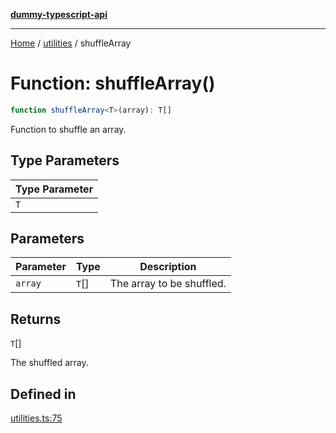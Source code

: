 [**dummy-typescript-api**](../../README.md)

***

[Home](../../README.md) / [utilities](../README.md) / shuffleArray

# Function: shuffleArray()

```ts
function shuffleArray<T>(array): T[]
```

Function to shuffle an array.

## Type Parameters

| Type Parameter |
| ------ |
| `T` |

## Parameters

| Parameter | Type | Description |
| ------ | ------ | ------ |
| `array` | `T`[] | The array to be shuffled. |

## Returns

`T`[]

The shuffled array.

## Defined in

[utilities.ts:75](https://github.com/typedoc2md/dummy-typescript-api/blob/main/src/utilities.ts#L75)

